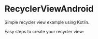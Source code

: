 # RecyclerViewAndroid
Simple recycler view example using Kotlin.

Easy steps to create your recycler view:
